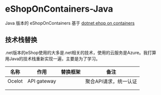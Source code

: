 # eShopOnContainers-Java

Java 版本的 eShopOnContainers 基于 [dotnet ehop on containers](https://github.com/dotnet-architecture/eShopOnContainers)

## 技术栈替换

.net版本的eShop使用的大多是.net相关的技术，使用的云服务是Azure。我打算用Java的技术栈重新实现一遍，主要是为了学习。

| 名称 | 作用 | 替换框架 | 备注 |
| --- | --- | --- | --- |
| Ocelot | API gateway |  | 聚合API请求，统一认证 |
|  |  |  |  |
|  |  |  |  |

